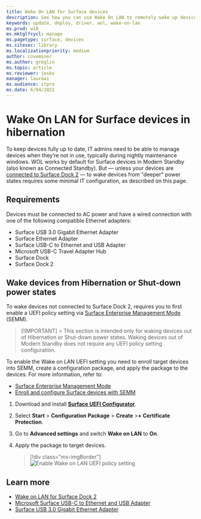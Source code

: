 ```yaml
---
title: Wake On LAN for Surface devices 
description: See how you can use Wake On LAN to remotely wake up devices to perform management tasks automatically.
keywords: update, deploy, driver, wol, wake-on-lan
ms.prod: w10
ms.mktglfcycl: manage
ms.pagetype: surface, devices
ms.sitesec: library
ms.localizationpriority: medium
author: coveminer
ms.author: greglin
ms.topic: article
ms.reviewer: jesko
manager: laurawi
ms.audience: itpro
ms.date: 6/04/2021
---
```


# Wake On LAN for Surface devices in hibernation 

To keep devices fully up to date, IT admins need to be able to manage devices when they’re not in use, typically during nightly maintenance windows. WOL works by default for Surface devices in Modern Standby (also known as Connected Standby). But — unless your devices are [connected to Surface Dock 2](wake-on-lan-surface-dock2.md) — to wake devices from "deeper" power states requires some minimal IT configuration, as described on this page. 


## Requirements

Devices must be connected to AC power and have a wired connection with one of the following compatible Ethernet adapters:

- Surface USB 3.0 Gigabit Ethernet Adapter
- Surface Ethernet Adapter
- Surface USB-C to Ethernet and USB Adapter
- Microsoft USB-C Travel Adapter Hub
- Surface Dock
- Surface Dock 2

## Wake devices from Hibernation or Shut-down power states

 To wake devices not connected to Surface Dock 2, requires you to first enable a UEFI policy setting via [Surface Enterprise Management Mode](surface-enterprise-management-mode.md) (SEMM). 

> [!IMPORTANT] > This section is intended only for waking devices out of Hibernation or Shut-down power states. Waking devices out of Modern Standby does not require any UEFI policy setting configuration. 

To enable the Wake on LAN UEFI setting you need to enroll target devices into SEMM, create a configuration package, and apply the package to the devices. For more information, refer to:

- [Surface Enterprise Management Mode](surface-enterprise-management-mode.md)
- [Enroll and configure Surface devices with SEMM](enroll-and-configure-surface-devices-with-semm.md)

1. Download and install [**Surface UEFI Configurator**](https://www.microsoft.com/download/details.aspx?id=46703).
2. Select **Start** > **Configuration Package** > **Create** >**+ Certificate Protection**.
3. Go to **Advanced settings** and switch **Wake on LAN** to **On**.
4. Apply the package to target devices.

    > [!div class="mx-imgBorder"]
    > ![Enable Wake on LAN UEFI policy setting](images/wol-uefi.png)

## Learn more

- [Wake on LAN for Surface Dock 2](wake-on-lan-surface-dock2.md)
- [Microsoft Surface USB-C to Ethernet and USB Adapter](https://www.microsoft.com/p/surface-usb-c-to-ethernet-and-usb-adapter/8wt81cglrblp?)
- [Surface USB 3.0 Gigabit Ethernet Adapter](https://www.microsoft.com/p/surface-usb-30-gigabit-ethernet-adapter/8xn9fqvzbvq0?)
